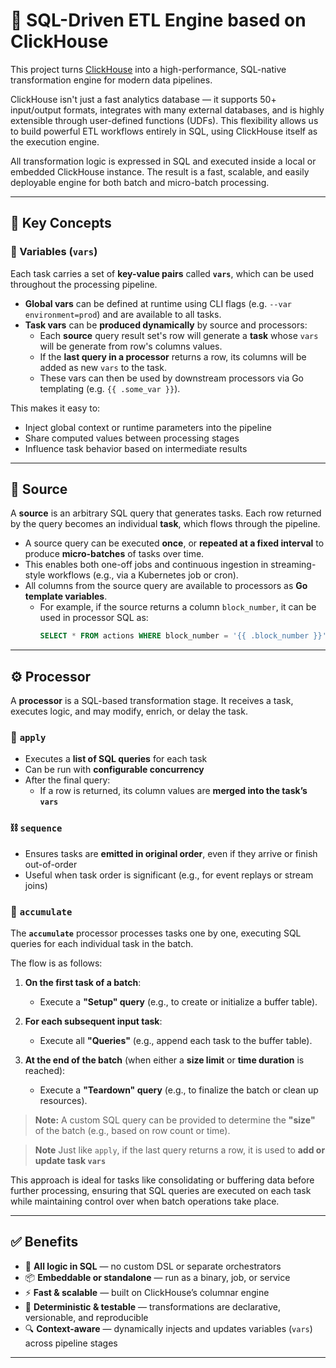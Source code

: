 # 🚀 SQL-Driven ETL Engine based on ClickHouse


This project turns [ClickHouse](https://clickhouse.com/) into a high-performance, SQL-native transformation engine for modern data pipelines.

ClickHouse isn't just a fast analytics database — it supports 50+ input/output formats, integrates with many external databases, and is highly extensible through user-defined functions (UDFs). This flexibility allows us to build powerful ETL workflows entirely in SQL, using ClickHouse itself as the execution engine.

All transformation logic is expressed in SQL and executed inside a local or embedded ClickHouse instance. The result is a fast, scalable, and easily deployable engine for both batch and micro-batch processing.

---

## 🧠 Key Concepts

### 🔧 Variables (`vars`)

Each task carries a set of **key-value pairs** called **`vars`**, which can be used throughout the processing pipeline.

- **Global vars** can be defined at runtime using CLI flags (e.g. `--var environment=prod`) and are available to all tasks.
- **Task vars** can be **produced dynamically** by source and processors:
  - Each **source** query result set's row will generate a **task** whose `vars` will be generate from row's columns values. 
  - If the **last query in a processor** returns a row, its columns will be added as new `vars` to the task.
  - These vars can then be used by downstream processors via Go templating (e.g. `{{ .some_var }}`).

This makes it easy to:
- Inject global context or runtime parameters into the pipeline
- Share computed values between processing stages
- Influence task behavior based on intermediate results


---

## 🔗 Source

A **source** is an arbitrary SQL query that generates tasks. Each row returned by the query becomes an individual **task**, which flows through the pipeline.

- A source query can be executed **once**, or **repeated at a fixed interval** to produce **micro-batches** of tasks over time.
- This enables both one-off jobs and continuous ingestion in streaming-style workflows (e.g., via a Kubernetes job or cron).
- All columns from the source query are available to processors as **Go template variables**.
  - For example, if the source returns a column `block_number`, it can be used in processor SQL as:  
    ```sql
    SELECT * FROM actions WHERE block_number = '{{ .block_number }}'
    ```
---

## ⚙️ Processor

A **processor** is a SQL-based transformation stage. It receives a task, executes logic, and may modify, enrich, or delay the task.

### 🧩 `apply`

- Executes a **list of SQL queries** for each task
- Can be run with **configurable concurrency**
- After the final query:
  - If a row is returned, its column values are **merged into the task’s `vars`**

### ⛓️ `sequence`

- Ensures tasks are **emitted in original order**, even if they arrive or finish out-of-order
- Useful when task order is significant (e.g., for event replays or stream joins)

### 🧮 `accumulate`

The **`accumulate`** processor processes tasks one by one, executing SQL queries for each individual task in the batch. 

The flow is as follows:

1. **On the first task of a batch**:
   - Execute a **"Setup" query** (e.g., to create or initialize a buffer table).
   
2. **For each subsequent input task**:
   - Execute all **"Queries"** (e.g., append each task to the buffer table).

3. **At the end of the batch** (when either a **size limit** or **time duration** is reached):
   - Execute a **"Teardown" query** (e.g., to finalize the batch or clean up resources).

> **Note:** A custom SQL query can be provided to determine the **"size"** of the batch (e.g., based on row count or time).

> **Note** Just like `apply`, if the last query returns a row, it is used to **add or update task `vars`**

This approach is ideal for tasks like consolidating or buffering data before further processing, ensuring that SQL queries are executed on each task while maintaining control over when batch operations take place.

---

## ✅ Benefits

- 💾 **All logic in SQL** — no custom DSL or separate orchestrators
- 📦 **Embeddable or standalone** — run as a binary, job, or service
- ⚡ **Fast & scalable** — built on ClickHouse’s columnar engine
- 🔁 **Deterministic & testable** — transformations are declarative, versionable, and reproducible
- 🔍 **Context-aware** — dynamically injects and updates variables (`vars`) across pipeline stages

---